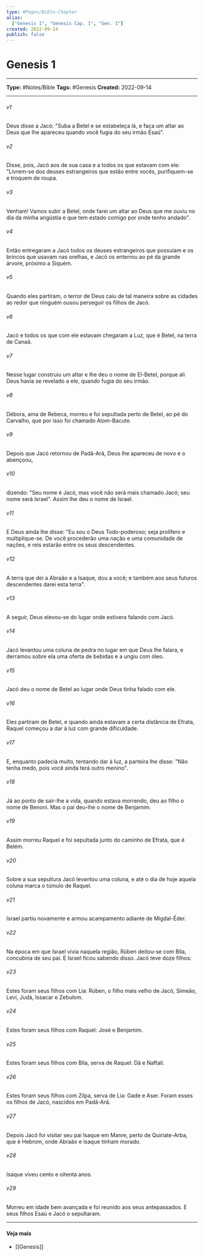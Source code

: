 ```yaml
---
type: #Pages/Bible-Chapter
alias:
  ["Genesis 1", "Genesis Cap. 1", "Gen. 1"]
created: 2022-09-14
publish: false
---
```


# Genesis 1

---

**Type:** #Notes/Bible
**Tags:** #Genesis
**Created:** 2022-09-14

---

###### v1
Deus disse a Jacó: "Suba a Betel e se estabeleça lá, e faça um altar ao Deus que lhe apareceu quando você fugia do seu irmão Esaú".
###### v2
Disse, pois, Jacó aos de sua casa e a todos os que estavam com ele: "Livrem-se dos deuses estrangeiros que estão entre vocês, purifiquem-se e troquem de roupa.
###### v3
Venham! Vamos subir a Betel, onde farei um altar ao Deus que me ouviu no dia da minha angústia e que tem estado comigo por onde tenho andado".
###### v4
Então entregaram a Jacó todos os deuses estrangeiros que possuíam e os brincos que usavam nas orelhas, e Jacó os enterrou ao pé da grande árvore, próximo a Siquém.
###### v5
Quando eles partiram, o terror de Deus caiu de tal maneira sobre as cidades ao redor que ninguém ousou perseguir os filhos de Jacó.
###### v6
Jacó e todos os que com ele estavam chegaram a Luz, que é Betel, na terra de Canaã.
###### v7
Nesse lugar construiu um altar e lhe deu o nome de El-Betel, porque ali Deus havia se revelado a ele, quando fugia do seu irmão.
###### v8
Débora, ama de Rebeca, morreu e foi sepultada perto de Betel, ao pé do Carvalho, que por isso foi chamado Alom-Bacute.
###### v9
Depois que Jacó retornou de Padã-Arã, Deus lhe apareceu de novo e o abençoou,
###### v10
dizendo: "Seu nome é Jacó, mas você não será mais chamado Jacó; seu nome será Israel". Assim lhe deu o nome de Israel.
###### v11
E Deus ainda lhe disse: "Eu sou o Deus Todo-poderoso; seja prolífero e multiplique-se. De você procederão uma nação e uma comunidade de nações, e reis estarão entre os seus descendentes.
###### v12
A terra que dei a Abraão e a Isaque, dou a você; e também aos seus futuros descendentes darei esta terra".
###### v13
A seguir, Deus elevou-se do lugar onde estivera falando com Jacó.
###### v14
Jacó levantou uma coluna de pedra no lugar em que Deus lhe falara, e derramou sobre ela uma oferta de bebidas e a ungiu com óleo.
###### v15
Jacó deu o nome de Betel ao lugar onde Deus tinha falado com ele.
###### v16
Eles partiram de Betel, e quando ainda estavam a certa distância de Efrata, Raquel começou a dar à luz com grande dificuldade.
###### v17
E, enquanto padecia muito, tentando dar à luz, a parteira lhe disse: "Não tenha medo, pois você ainda terá outro menino".
###### v18
Já ao ponto de sair-lhe a vida, quando estava morrendo, deu ao filho o nome de Benoni. Mas o pai deu-lhe o nome de Benjamim.
###### v19
Assim morreu Raquel e foi sepultada junto do caminho de Efrata, que é Belém.
###### v20
Sobre a sua sepultura Jacó levantou uma coluna, e até o dia de hoje aquela coluna marca o túmulo de Raquel.
###### v21
Israel partiu novamente e armou acampamento adiante de Migdal-Éder.
###### v22
Na época em que Israel vivia naquela região, Rúben deitou-se com Bila, concubina de seu pai. E Israel ficou sabendo disso. Jacó teve doze filhos:
###### v23
Estes foram seus filhos com Lia: Rúben, o filho mais velho de Jacó, Simeão, Levi, Judá, Issacar e Zebulom.
###### v24
Estes foram seus filhos com Raquel: José e Benjamim.
###### v25
Estes foram seus filhos com Bila, serva de Raquel: Dã e Naftali.
###### v26
Estes foram seus filhos com Zilpa, serva de Lia: Gade e Aser. Foram esses os filhos de Jacó, nascidos em Padã-Arã.
###### v27
Depois Jacó foi visitar seu pai Isaque em Manre, perto de Quiriate-Arba, que é Hebrom, onde Abraão e Isaque tinham morado.
###### v28
Isaque viveu cento e oitenta anos.
###### v29
Morreu em idade bem avançada e foi reunido aos seus antepassados. E seus filhos Esaú e Jacó o sepultaram.


---

#### Veja mais

- [[Genesis]]
